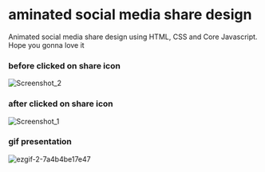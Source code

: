 # aminated social media share design
Animated social media share design using HTML, CSS and Core Javascript. Hope you gonna love it

### before clicked on share icon
![Screenshot_2](https://user-images.githubusercontent.com/54768757/117545543-dbb06500-b043-11eb-85de-7819c648459b.png)

### after clicked on share icon
![Screenshot_1](https://user-images.githubusercontent.com/54768757/117545544-dc48fb80-b043-11eb-9957-bab834788c95.png)

### gif presentation
![ezgif-2-7a4b4be17e47](https://user-images.githubusercontent.com/54768757/117545555-ea971780-b043-11eb-868e-0f0884a5b51b.gif)
